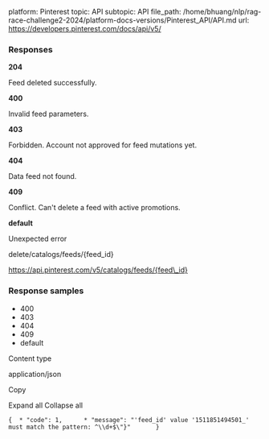 platform: Pinterest
topic: API
subtopic: API
file_path: /home/bhuang/nlp/rag-race-challenge2-2024/platform-docs-versions/Pinterest_API/API.md
url: https://developers.pinterest.com/docs/api/v5/

### Responses

**204**

Feed deleted successfully.

**400**

Invalid feed parameters.

**403**

Forbidden. Account not approved for feed mutations yet.

**404**

Data feed not found.

**409**

Conflict. Can't delete a feed with active promotions.

**default**

Unexpected error

delete/catalogs/feeds/{feed\_id}

https://api.pinterest.com/v5/catalogs/feeds/{feed\_id}

### Response samples

* 400
* 403
* 404
* 409
* default

Content type

application/json

Copy

Expand all Collapse all

`{  * "code": 1,      * "message": "'feed_id' value '1511851494501_' must match the pattern: ^\\d+$\"}"       }`